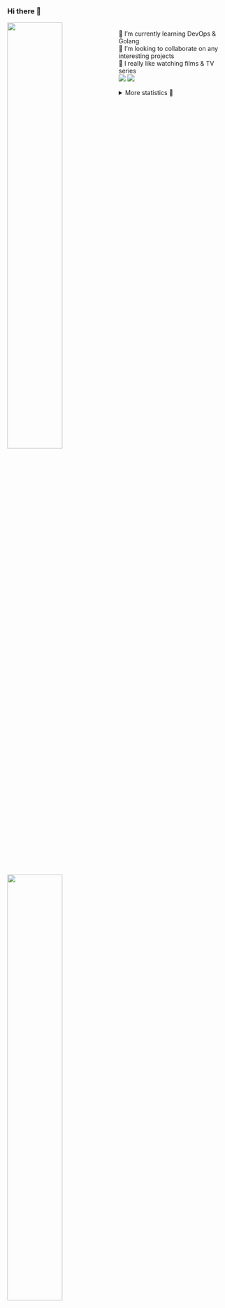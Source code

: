 ### Hi there 👋


[<img align="left" width="50%" src="https://github-readme-stats.vercel.app/api?username=rufusnufus&hide=issues&show_icons=true&count_private=true&theme=transparent&title_color=FF6F40&text_color=FBF9F8&icon_color=F48242&hide_border=true&hide_title=true#gh-dark-mode-only">](https://metrics.lecoq.io/rufusnufus#gh-dark-mode-only)
[<img align="left" width="50%" src="https://github-readme-stats.vercel.app/api?username=rufusnufus&hide=issues&show_icons=true&count_private=true&theme=transparent&title_color=FF6533&text_color=4D4644&icon_color=FF8038&hide_border=true&hide_title=true#gh-light-mode-only">](https://metrics.lecoq.io/rufusnufus#gh-light-mode-only)

<p>
  <br>
  🌱 I’m currently learning DevOps & Golang</br>
  👯 I’m looking to collaborate on any interesting projects</br>
  🎥 I really like watching films & TV series</br>
  <a href="https://linkedin.com/in/rufusnufus"><img src="https://img.shields.io/badge/linkedin-0077B5.svg?style=for-the-badge&logo=linkedin&logoColor=white"/></a>
  <a href="https://t.me/rufusnufus"><img src="https://img.shields.io/badge/-telegram-black?style=for-the-badge&color=blue&logo=telegram"/></a>
</p>

<p text-align="left">
<details>
  <summary>More statistics 👀</summary><br/>

<!--START_SECTION:waka-->
![Code Time](http://img.shields.io/badge/Code%20Time-346%20hrs%2036%20mins-blue)

![Profile Views](http://img.shields.io/badge/Profile%20Views-0-blue)

**I'm an Early 🐤** 

```text
🌞 Morning                5115 commits        █████░░░░░░░░░░░░░░░░░░░░   20.85 % 
🌆 Daytime                14097 commits       ██████████████░░░░░░░░░░░   57.47 % 
🌃 Evening                4633 commits        █████░░░░░░░░░░░░░░░░░░░░   18.89 % 
🌙 Night                  684 commits         █░░░░░░░░░░░░░░░░░░░░░░░░   02.79 % 
```
📅 **I'm Most Productive on Monday** 

```text
Monday                   4970 commits        █████░░░░░░░░░░░░░░░░░░░░   20.26 % 
Tuesday                  4604 commits        █████░░░░░░░░░░░░░░░░░░░░   18.77 % 
Wednesday                4771 commits        █████░░░░░░░░░░░░░░░░░░░░   19.45 % 
Thursday                 4350 commits        ████░░░░░░░░░░░░░░░░░░░░░   17.73 % 
Friday                   4272 commits        ████░░░░░░░░░░░░░░░░░░░░░   17.42 % 
Saturday                 663 commits         █░░░░░░░░░░░░░░░░░░░░░░░░   02.70 % 
Sunday                   899 commits         █░░░░░░░░░░░░░░░░░░░░░░░░   03.67 % 
```


📊 **This Week I Spent My Time On** 

```text
💬 Programming Languages: 
YAML                     6 hrs 50 mins       ██████████░░░░░░░░░░░░░░░   41.95 % 
Other                    4 hrs 59 mins       ████████░░░░░░░░░░░░░░░░░   30.56 % 
HCL                      3 hrs 20 mins       █████░░░░░░░░░░░░░░░░░░░░   20.45 % 
Terraform                26 mins             █░░░░░░░░░░░░░░░░░░░░░░░░   02.66 % 
JSON                     16 mins             ░░░░░░░░░░░░░░░░░░░░░░░░░   01.65 % 

🔥 Editors: 
VS Code                  11 hrs 36 mins      ██████████████████░░░░░░░   71.11 % 
iTerm2                   4 hrs 42 mins       ███████░░░░░░░░░░░░░░░░░░   28.89 % 
```

**I Mostly Code in Go** 

```text
Python                   18 repos            ███░░░░░░░░░░░░░░░░░░░░░░   12.08 % 
Smarty                   15 repos            ███░░░░░░░░░░░░░░░░░░░░░░   10.07 % 
HCL                      6 repos             █░░░░░░░░░░░░░░░░░░░░░░░░   04.03 % 
HTML                     4 repos             █░░░░░░░░░░░░░░░░░░░░░░░░   02.68 % 
Mustache                 4 repos             █░░░░░░░░░░░░░░░░░░░░░░░░   02.68 % 
```




 Last Updated on 13/06/2023 01:04:02 UTC
<!--END_SECTION:waka-->

</details>
</p>
